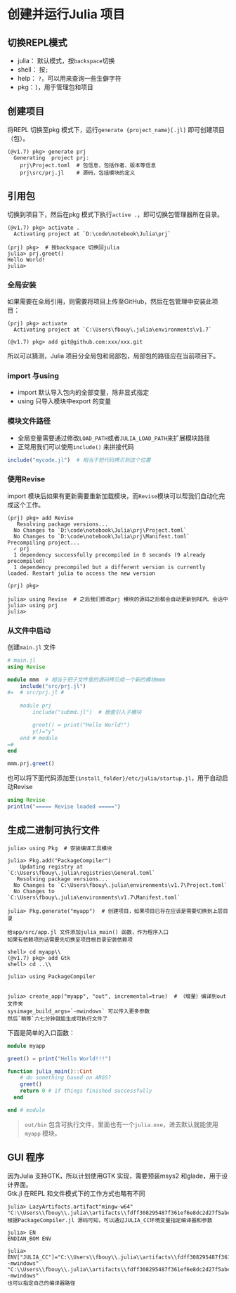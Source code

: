# 创建并运行Julia 项目  

## 切换REPL模式  

- julia： 默认模式，按`backspace`切换   
- shell： 按`;`  
- help： `?`，可以用来查询一些生僻字符    
- pkg：`]`，用于管理包和项目     

## 创建项目  

将REPL 切换至pkg 模式下，运行`generate {project_name}[.jl]` 即可创建项目（包）。  
```shell-session
(@v1.7) pkg> generate prj
  Generating  project prj:
    prj\Project.toml  # 包信息，包括作者、版本等信息
    prj\src/prj.jl    # 源码，包括模块的定义  
```

## 引用包  
切换到项目下，然后在pkg 模式下执行`active .`，即可切换包管理器所在目录。  
```shell-session
(@v1.7) pkg> activate .
  Activating project at `D:\code\notebook\Julia\prj`

(prj) pkg>  # 按backspace 切换回julia  
julia> prj.greet()
Hello World!
julia> 
```

### 全局安装  
如果需要在全局引用，则需要将项目上传至GitHub，然后在包管理中安装此项目：  
```shell-session
(prj) pkg> activate
  Activating project at `C:\Users\fbouy\.julia\environments\v1.7`

(@v1.7) pkg> add git@github.com:xxx/xxx.git
```

所以可以猜测，Julia 项目分全局包和局部包，局部包的路径应在当前项目下。  

### import 与using  
- import 默认导入包内的全部变量，除非显式指定  
- using 只导入模块中export 的变量  

### 模块文件路径  
- 全局变量需要通过修改`LOAD_PATH`或者`JULIA_LOAD_PATH`来扩展模块路径  
- 正常用我们可以使用`include()` 来拼接代码  

```julia
include("mycode.jl")  # 相当于把代码拷贝到这个位置  
```

### 使用Revise  
import 模块后如果有更新需要重新加载模块，而`Revise`模块可以帮我们自动化完成这个工作。  
```shell-session
(prj) pkg> add Revise
   Resolving package versions...
  No Changes to `D:\code\notebook\Julia\prj\Project.toml`
  No Changes to `D:\code\notebook\Julia\prj\Manifest.toml`
Precompiling project...
  ✓ prj
  1 dependency successfully precompiled in 0 seconds (9 already precompiled)
  1 dependency precompiled but a different version is currently loaded. Restart julia to access the new version

(prj) pkg> 

julia> using Revise  # 之后我们修改prj 模块的源码之后都会自动更新到REPL 会话中  
julia> using prj
julia> 
```  

### 从文件中启动  
创建`main.jl` 文件  
```julia
# main.jl
using Revise  

module mmm  # 相当于把子文件里的源码拷贝成一个新的模块mmm
    include("src/prj.jl")    
#=  # src/prj.jl #
    
    module prj
        include("submd.jl")  # 嵌套引入子模块  

        greet() = print("Hello World!")
        y()="y"
    end # module
=#
end

mmm.prj.greet()
```

也可以将下面代码添加至`{install_folder}/etc/julia/startup.jl`，用于自动启动Revise  
```julia
using Revise
println("===== Revise loaded =====")
```  

## 生成二进制可执行文件  

```shell-session  
julia> using Pkg  # 安装编译工具模块  

julia> Pkg.add("PackageCompiler")
    Updating registry at `C:\Users\fbouy\.julia\registries\General.toml`
   Resolving package versions...
  No Changes to `C:\Users\fbouy\.julia\environments\v1.7\Project.toml`
  No Changes to `C:\Users\fbouy\.julia\environments\v1.7\Manifest.toml`

julia> Pkg.generate("myapp")  # 创建项目，如果项目已存在应该是需要切换到上层目录  

给app/src/app.jl 文件添加julia_main() 函数，作为程序入口  
如果有依赖项的话需要先切换至项目根目录安装依赖项  

shell> cd myapp\\
(@v1.7) pkg> add Gtk 
shell> cd ..\\

julia> using PackageCompiler    


julia> create_app("myapp", "out", incremental=true)  # （增量）编译到out 文件夹  
sysimage_build_args=`-mwindows` 可以传入更多参数
然后`稍等`六七分钟就能生成可执行文件了
```

下面是简单的入口函数：  

```julia
module myapp

greet() = print("Hello World!!!")

function julia_main()::Cint
    # do something based on ARGS?
    greet()
    return 0 # if things finished successfully
  end

end # module
```

> `out/bin` 包含可执行文件，里面也有一个`julia.exe`，进去默认就能使用`myapp` 模块。

## GUI 程序  
因为Julia 支持GTK，所以计划使用GTK 实现，需要预装msys2 和glade，用于设计界面。  
Gtk.jl 在REPL 和文件模式下的工作方式也略有不同  
```shell-session
julia> LazyArtifacts.artifact"mingw-w64"
"C:\\Users\\fbouy\\.julia\\artifacts\\fdff308295487f361ef6e8dc2d27f5abe8a6eee9"
根据PackageCompiler.jl 源码可知，可以通过JULIA_CC环境变量指定编译器和参数

julia> EN
ENDIAN_BOM ENV

julia> ENV["JULIA_CC"]="C:\\Users\\fbouy\\.julia\\artifacts\\fdff308295487f361ef6e8dc2d27f5abe8a6eee9\\mingw64\\bin\\gcc.exe -mwindows"
"C:\\Users\\fbouy\\.julia\\artifacts\\fdff308295487f361ef6e8dc2d27f5abe8a6eee9\\mingw64\\bin\\gcc.exe -mwindows"
也可以指定自己的编译器路径
```